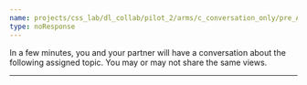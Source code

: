 ```yaml
---
name: projects/css_lab/dl_collab/pilot_2/arms/c_conversation_only/pre_A.md
type: noResponse
---
```


In a few minutes, you and your partner will have a conversation about the following assigned topic. You may or may not share the same views.

---

